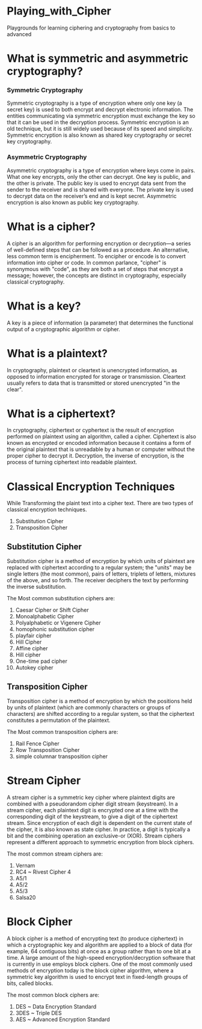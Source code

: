 # Playing_with_Cipher
Playgrounds for learning ciphering and cryptography from basics to advanced

# What is symmetric and asymmetric cryptography?

### Symmetric Cryptography

Symmetric cryptography is a type of encryption where only one key (a secret key) is used to both encrypt
and decrypt electronic information. The entities communicating via symmetric encryption must exchange 
the key so that it can be used in the decryption process. Symmetric encryption is an old technique, 
but it is still widely used because of its speed and simplicity. Symmetric encryption is also known 
as shared key cryptography or secret key cryptography.


### Asymmetric Cryptography

Asymmetric cryptography is a type of encryption where keys come in pairs. What one key encrypts, only 
the other can decrypt. One key is public, and the other is private. The public key is used to encrypt
data sent from the sender to the receiver and is shared with everyone. The private key is used to decrypt
data on the receiver’s end and is kept secret. Asymmetric encryption is also known as public key cryptography.

# What is a cipher?

A cipher is an algorithm for performing encryption or decryption—a series of well-defined steps that
can be followed as a procedure. An alternative, less common term is encipherment. 
To encipher or encode is to convert information into cipher or code. 
In common parlance, "cipher" is synonymous with "code", as they are both a set of steps 
that encrypt a message; however, the concepts are distinct in cryptography,
especially classical cryptography.

# What is a key?

A key is a piece of information (a parameter) that determines the functional output of a cryptographic algorithm or cipher.

# What is a plaintext?

In cryptography, plaintext or cleartext is unencrypted information, as opposed to information encrypted for storage or
transmission. Cleartext usually refers to data that is transmitted or stored unencrypted "in the clear".

# What is a ciphertext?

In cryptography, ciphertext or cyphertext is the result of encryption performed on plaintext using an algorithm, called a cipher.
Ciphertext is also known as encrypted or encoded information because it contains a form of the original plaintext that is unreadable
by a human or computer without the proper cipher to decrypt it. Decryption, the inverse of encryption, is the process of turning
ciphertext into readable plaintext.

# Classical Encryption Techniques

While Transforming the plaint text into a cipher text. There are two types of classical encryption techniques.

1. Substitution Cipher
2. Transposition Cipher

## Substitution Cipher

Substitution cipher is a method of encryption by which units of plaintext are replaced with ciphertext according to a regular system;
the "units" may be single letters (the most common), pairs of letters, triplets of letters, mixtures of the above, and so forth.
The receiver deciphers the text by performing the inverse substitution.

The Most common substitution ciphers are:

1. Caesar Cipher or Shift Cipher
2. Monoalphabetic Cipher
3. Polyalphabetic or Vigenere Cipher
4. homophonic substitution cipher
5. playfair cipher
6. Hill Cipher
7. Affine cipher
8. Hill cipher
9. One-time pad cipher
10. Autokey cipher

## Transposition Cipher

Transposition cipher is a method of encryption by which 
the positions held by units of plaintext (which are commonly 
characters or groups of characters) are shifted according to a regular system, 
so that the ciphertext constitutes a permutation of the plaintext.

The Most common transposition ciphers are:

1. Rail Fence Cipher
2. Row Transposition Cipher
3. simple columnar transposition cipher

# Stream Cipher

A stream cipher is a symmetric key cipher where plaintext digits are combined with a pseudorandom cipher digit stream (keystream).
In a stream cipher, each plaintext digit is encrypted one at a time with the corresponding digit of the keystream, to give a digit of the ciphertext stream.
Since encryption of each digit is dependent on the current state of the cipher, it is also known as state cipher.
In practice, a digit is typically a bit and the combining operation an exclusive-or (XOR).
Stream ciphers represent a different approach to symmetric encryption from block ciphers.

The most common stream ciphers are:

1. Vernam
2. RC4 ~ Rivest Cipher 4
3. A5/1
4. A5/2
5. A5/3
6. Salsa20

# Block Cipher

A block cipher is a method of encrypting text (to produce ciphertext) in which a cryptographic key and algorithm are applied to a block of data (for example, 64 contiguous bits) at once as a group rather than to one bit at a time.
A large amount of the high-speed encryption/decryption software that is currently in use employs block ciphers.
One of the most commonly used methods of encryption today is the block cipher algorithm, where a symmetric key algorithm is used to encrypt text in fixed-length groups of bits, called blocks.

The most common block ciphers are:

1. DES ~ Data Encryption Standard
2. 3DES ~ Triple DES
3. AES ~ Advanced Encryption Standard

